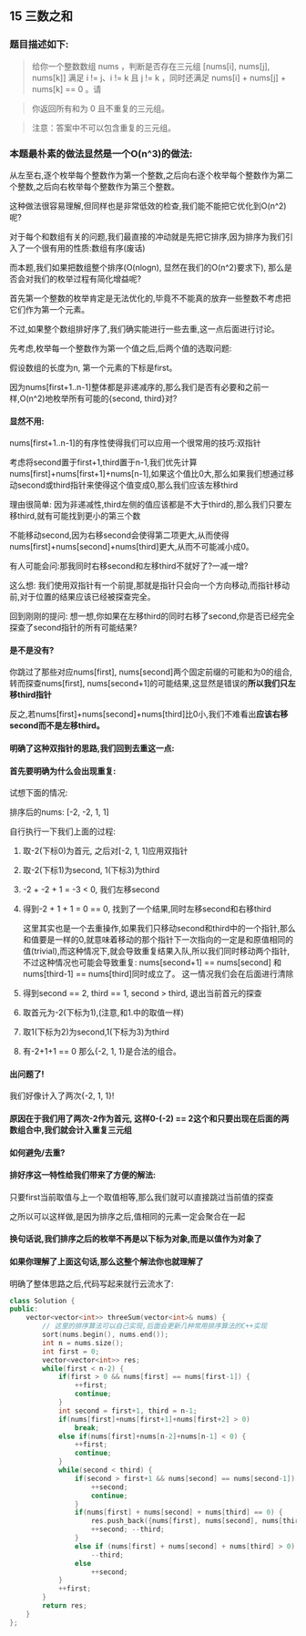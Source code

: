 ## 15 三数之和

### 题目描述如下:

> 给你一个整数数组 nums ，判断是否存在三元组 [nums[i], nums[j], nums[k]] 满足 i != j、i != k 且 j != k ，同时还满足 nums[i] + nums[j] + nums[k] == 0 。请

> 你返回所有和为 0 且不重复的三元组。

> 注意：答案中不可以包含重复的三元组。

### 本题最朴素的做法显然是一个O(n^3)的做法:

从左至右,逐个枚举每个整数作为第一个整数,之后向右逐个枚举每个整数作为第二个整数,之后向右枚举每个整数作为第三个整数。

这种做法很容易理解,但同样也是非常低效的检查,我们能不能把它优化到O(n^2)呢?

对于每个和数组有关的问题,我们最直接的冲动就是先把它排序,因为排序为我们引入了一个很有用的性质:数组有序(废话)

而本题,我们如果把数组整个排序(O(nlogn), 显然在我们的O(n^2)要求下), 那么是否会对我们的枚举过程有简化增益呢?

首先第一个整数的枚举肯定是无法优化的,毕竟不不能真的放弃一些整数不考虑把它们作为第一个元素。

不过,如果整个数组排好序了,我们确实能进行一些去重,这一点后面进行讨论。

先考虑,枚举每一个整数作为第一个值之后,后两个值的选取问题:

假设数组的长度为n, 第一个元素的下标是first。

因为nums[first+1..n-1]整体都是非递减序的,那么我们是否有必要和之前一样,O(n^2)地枚举所有可能的{second, third}对?

#### 显然不用:

nums[first+1..n-1]的有序性使得我们可以应用一个很常用的技巧:双指针

考虑将second置于first+1,third置于n-1,我们优先计算nums[first]+nums[first+1]+nums[n-1],如果这个值比0大,那么如果我们想通过移动second或third指针来使得这个值变成0,那么我们应该左移third

理由很简单: 因为非递减性,third左侧的值应该都是不大于third的,那么我们只要左移third,就有可能找到更小的第三个数

不能移动second,因为右移second会使得第二项更大,从而使得nums[first]+nums[second]+nums[third]更大,从而不可能减小成0。

有人可能会问:那我同时右移second和左移third不就好了?一减一增?

这么想: 我们使用双指针有一个前提,那就是指针只会向一个方向移动,而指针移动前,对于位置的结果应该已经被探查完全。

回到刚刚的提问: 想一想,你如果在左移third的同时右移了second,你是否已经完全探查了second指针的所有可能结果?

#### 是不是没有?

你跳过了那些对应nums[first], nums[second]两个固定前缀的可能和为0的组合,转而探查nums[first], nums[second+1]的可能结果,这显然是错误的**所以我们只左移third指针**

反之,若nums[first]+nums[second]+nums[third]比0小,我们不难看出**应该右移second而不是左移third。**

#### 明确了这种双指针的思路,我们回到去重这一点:

#### 首先要明确为什么会出现重复:

试想下面的情况:

排序后的nums: [-2, -2, 1, 1]

自行执行一下我们上面的过程:

1. 取-2(下标0)为首元, 之后对[-2, 1, 1]应用双指针

2. 取-2(下标1)为second, 1(下标3)为third

3. -2 + -2 + 1 = -3 < 0, 我们左移second

4. 得到-2 + 1 + 1 = 0 == 0, 找到了一个结果,同时左移second和右移third

    这里其实也是一个去重操作,如果我们只移动second和third中的一个指针,那么和值要是一样的0,就意味着移动的那个指针下一次指向的一定是和原值相同的值(trivial),而这种情况下,就会导致重复结果入队,所以我们同时移动两个指针,不过这种情况也可能会导致重复: nums[second+1] == nums[second] 和 nums[third-1] == nums[third]同时成立了。
    这一情况我们会在后面进行清除

5. 得到second == 2, third == 1, second > third, 退出当前首元的探查

6. 取首元为-2(下标为1),(注意,和1.中的取值一样)

7. 取1(下标为2)为second,1(下标为3)为third

8. 有-2+1+1 == 0 那么{-2, 1, 1}是合法的组合。

#### 出问题了!

我们好像计入了两次{-2, 1, 1}!

#### 原因在于我们用了两次-2作为首元, 这样0-(-2) == 2这个和只要出现在后面的两数组合中,我们就会计入重复三元组

#### 如何避免/去重?

#### 排好序这一特性给我们带来了方便的解法:

只要first当前取值与上一个取值相等,那么我们就可以直接跳过当前值的探查

之所以可以这样做,是因为排序之后,值相同的元素一定会聚合在一起

#### 换句话说,我们排序之后的枚举不再是以下标为对象,而是以值作为对象了

#### 如果你理解了上面这句话,那么这整个解法你也就理解了

明确了整体思路之后,代码写起来就行云流水了:

```C++
class Solution {
public:
    vector<vector<int>> threeSum(vector<int>& nums) {
        // 这里的排序算法可以自己实现,后面会更新几种常用排序算法的C++实现
        sort(nums.begin(), nums.end());
        int n = nums.size();
        int first = 0;
        vector<vector<int>> res;
        while(first < n-2) {
            if(first > 0 && nums[first] == nums[first-1]) {
                ++first;
                continue;
            }
            int second = first+1, third = n-1;
            if(nums[first]+nums[first+1]+nums[first+2] > 0) 
                break;
            else if(nums[first]+nums[n-2]+nums[n-1] < 0) {
                ++first;
                continue;
            }
            while(second < third) {
                if(second > first+1 && nums[second] == nums[second-1]) {
                    ++second;
                    continue;
                }
                if(nums[first] + nums[second] + nums[third] == 0) {
                    res.push_back({nums[first], nums[second], nums[third]});
                    ++second; --third;
                }
                else if (nums[first] + nums[second] + nums[third] > 0)
                    --third;
                else 
                    ++second;
            }
            ++first;
        }
        return res;
    }
};
```

